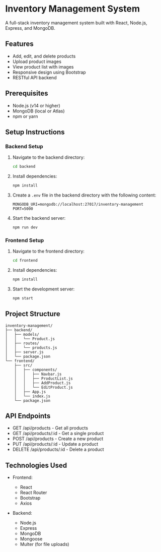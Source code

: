 # Inventory Management System

A full-stack inventory management system built with React, Node.js, Express, and MongoDB.

## Features

- Add, edit, and delete products
- Upload product images
- View product list with images
- Responsive design using Bootstrap
- RESTful API backend

## Prerequisites

- Node.js (v14 or higher)
- MongoDB (local or Atlas)
- npm or yarn

## Setup Instructions

### Backend Setup

1. Navigate to the backend directory:
   ```bash
   cd backend
   ```

2. Install dependencies:
   ```bash
   npm install
   ```

3. Create a `.env` file in the backend directory with the following content:
   ```
   MONGODB_URI=mongodb://localhost:27017/inventory-management
   PORT=5000
   ```

4. Start the backend server:
   ```bash
   npm run dev
   ```

### Frontend Setup

1. Navigate to the frontend directory:
   ```bash
   cd frontend
   ```

2. Install dependencies:
   ```bash
   npm install
   ```

3. Start the development server:
   ```bash
   npm start
   ```

## Project Structure

```
inventory-management/
├── backend/
│   ├── models/
│   │   └── Product.js
│   ├── routes/
│   │   └── products.js
│   ├── server.js
│   └── package.json
└── frontend/
    ├── src/
    │   ├── components/
    │   │   ├── Navbar.js
    │   │   ├── ProductList.js
    │   │   ├── AddProduct.js
    │   │   └── EditProduct.js
    │   ├── App.js
    │   └── index.js
    └── package.json
```

## API Endpoints

- GET /api/products - Get all products
- GET /api/products/:id - Get a single product
- POST /api/products - Create a new product
- PUT /api/products/:id - Update a product
- DELETE /api/products/:id - Delete a product

## Technologies Used

- Frontend:
  - React
  - React Router
  - Bootstrap
  - Axios

- Backend:
  - Node.js
  - Express
  - MongoDB
  - Mongoose
  - Multer (for file uploads) 